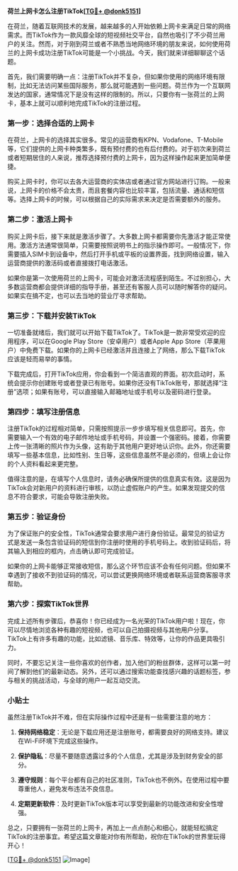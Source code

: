 **荷兰上网卡怎么注册TikTok[[TG💪+ @donk5151](https://t.me/s/donk5151)]**

在荷兰，随着互联网技术的发展，越来越多的人开始依赖上网卡来满足日常的网络需求。而TikTok作为一款风靡全球的短视频社交平台，自然也吸引了不少荷兰用户的关注。然而，对于刚到荷兰或者不熟悉当地网络环境的朋友来说，如何使用荷兰的上网卡成功注册TikTok可能是一个小挑战。今天，我们就来详细聊聊这个话题。

首先，我们需要明确一点：注册TikTok并不复杂，但如果你使用的网络环境有限制，比如无法访问某些国际服务，那么就可能遇到一些问题。荷兰作为一个互联网发达的国家，通常情况下是没有这样的限制的。所以，只要你有一张荷兰的上网卡，基本上就可以顺利地完成TikTok的注册过程。

### 第一步：选择合适的上网卡

在荷兰，上网卡的选择其实很多。常见的运营商有KPN、Vodafone、T-Mobile等，它们提供的上网卡种类繁多，既有预付费的也有后付费的。对于初次来到荷兰或者短期居住的人来说，推荐选择预付费的上网卡，因为这样操作起来更加简单便捷。

购买上网卡时，你可以去各大运营商的实体店或者通过官方网站进行订购。一般来说，上网卡的价格不会太贵，而且套餐内容也比较丰富，包括流量、通话和短信等。选择上网卡的时候，可以根据自己的实际需求来决定是否需要额外的服务。

### 第二步：激活上网卡

购买上网卡后，接下来就是激活步骤了。大多数上网卡都需要你先激活才能正常使用。激活方法通常很简单，只需要按照说明书上的指示操作即可。一般情况下，你需要插入SIM卡到设备中，然后打开手机或平板的设置界面，找到网络设置，输入运营商提供的激活码或者直接拨打电话激活。

如果你是第一次使用荷兰的上网卡，可能会对激活流程感到陌生。不过别担心，大多数运营商都会提供详细的指导手册，甚至还有客服人员可以随时解答你的疑问。如果实在搞不定，也可以去当地的营业厅寻求帮助。

### 第三步：下载并安装TikTok

一切准备就绪后，我们就可以开始下载TikTok了。TikTok是一款非常受欢迎的应用程序，可以在Google Play Store（安卓用户）或者Apple App Store（苹果用户）中免费下载。如果你的上网卡已经激活并且连接上了网络，那么下载TikTok应该是轻而易举的事情。

下载完成后，打开TikTok应用，你会看到一个简洁直观的界面。初次启动时，系统会提示你创建账号或者登录已有账号。如果你还没有TikTok账号，那就选择“注册”选项；如果有账号，可以直接输入邮箱地址或手机号以及密码进行登录。

### 第四步：填写注册信息

注册TikTok的过程相对简单，只需按照提示一步步填写相关信息即可。首先，你需要输入一个有效的电子邮件地址或手机号码，并设置一个强密码。接着，你需要上传一张清晰的照片作为头像，这有助于其他用户更好地认识你。此外，你还需要填写一些基本信息，比如性别、生日等，这些信息虽然不是必须的，但填上会让你的个人资料看起来更完整。

值得注意的是，在填写个人信息时，请务必确保所提供的信息真实有效。这是因为TikTok会对新用户的资料进行审核，以防止虚假账户的产生。如果发现提交的信息不符合要求，可能会导致注册失败。

### 第五步：验证身份

为了保证账户的安全性，TikTok通常会要求用户进行身份验证。最常见的验证方式是发送一条包含验证码的短信到你注册时使用的手机号码上。收到验证码后，将其输入到相应的框内，点击确认即可完成验证。

如果你的上网卡能够正常接收短信，那么这个环节应该不会有任何问题。但如果不幸遇到了接收不到验证码的情况，可以尝试更换网络环境或者联系运营商客服寻求帮助。

### 第六步：探索TikTok世界

完成上述所有步骤后，恭喜你！你已经成为一名光荣的TikTok用户啦！现在，你可以尽情地浏览各种有趣的短视频，也可以自己拍摄视频与其他用户分享。TikTok上有许多有趣的功能，比如滤镜、音乐库、特效等，让你的作品更具吸引力。

同时，不要忘记关注一些你喜欢的创作者，加入他们的粉丝群体，这样可以第一时间了解到他们的最新动态。另外，还可以通过搜索功能查找感兴趣的话题标签，参与相关的挑战活动，与全球的用户一起互动交流。

### 小贴士

虽然注册TikTok并不难，但在实际操作过程中还是有一些需要注意的地方：

1. **保持网络稳定**：无论是下载应用还是注册账号，都需要良好的网络支持。建议在Wi-Fi环境下完成这些操作。
   
2. **保护隐私**：尽量不要随意透露过多的个人信息，尤其是涉及到财务安全的部分。

3. **遵守规则**：每个平台都有自己的社区准则，TikTok也不例外。在使用过程中要尊重他人，避免发布违法不良信息。

4. **定期更新软件**：及时更新TikTok版本可以享受到最新的功能改进和安全性增强。

总之，只要拥有一张荷兰的上网卡，再加上一点点耐心和细心，就能轻松搞定TikTok的注册事宜。希望这篇文章能对你有所帮助，祝你在TikTok的世界里玩得开心！

[[TG💪+ @donk5151](https://t.me/s/donk5151) ![Image](https://i.postimg.cc/rwNCRYN7/Snipaste-2025-04-30-17-27-05.png)]